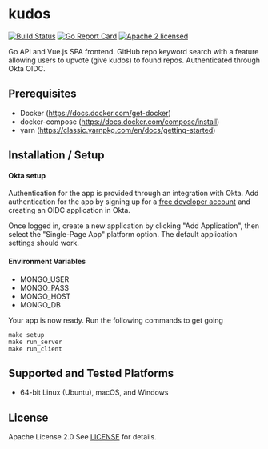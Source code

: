 kudos
===

[![Build Status](https://github.com/darwinz/kudos/workflows/Go/badge.svg)](https://github.com/darwinz/kudos/actions)
[![Go Report Card](https://goreportcard.com/badge/github.com/darwinz/kudos)](https://goreportcard.com/report/github.com/darwinz/kudos)
[![Apache 2 licensed](https://img.shields.io/badge/license-Apache2-blue.svg)](https://raw.githubusercontent.com/darwinz/kudos/master/LICENSE)

Go API and Vue.js SPA frontend. GitHub repo keyword search with a feature allowing users to upvote (give kudos) to found repos.  Authenticated through Okta OIDC.

## Prerequisites

- Docker (https://docs.docker.com/get-docker)
- docker-compose (https://docs.docker.com/compose/install)
- yarn (https://classic.yarnpkg.com/en/docs/getting-started)

## Installation / Setup

#### Okta setup

Authentication for the app is provided through an integration with Okta.  Add authentication for the app by signing up for a [free developer account](https://developer.okta.com/signup/) and creating an OIDC application in Okta.

Once logged in, create a new application by clicking "Add Application", then select the "Single-Page App" platform option.  The default application settings should work.

#### Environment Variables

- MONGO_USER
- MONGO_PASS
- MONGO_HOST
- MONGO_DB

Your app is now ready.  Run the following commands to get going

```shell
make setup
make run_server
make run_client
```

## Supported and Tested Platforms

- 64-bit Linux (Ubuntu), macOS, and Windows

## License

Apache License 2.0 See [LICENSE](LICENSE) for details.
